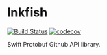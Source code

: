 # Inkfish

[![Build Status](https://travis-ci.org/longoriabros/Inkfish.svg?branch=master)](https://travis-ci.org/longoriabros/Inkfish)
[![codecov](https://codecov.io/gh/longoriabros/Inkfish/branch/master/graph/badge.svg)](https://codecov.io/gh/longoriabros/Inkfish)

Swift Protobuf Github API library.